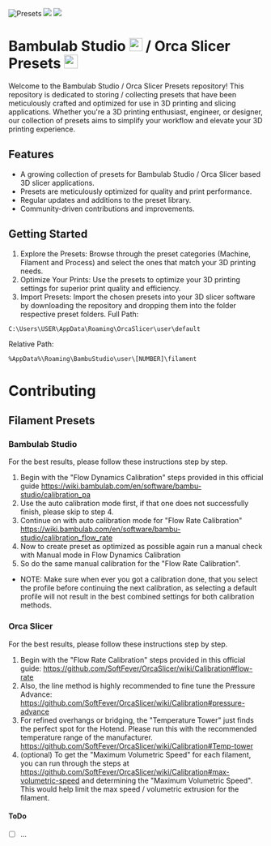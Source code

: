 ![Presets](https://img.shields.io/github/directory-file-count/DRIgnazGortngschirl/bambulab-studio-orca-slicer-presets/filament?type=file&extension=json&label=Filament%20presets%20in%20collection)
![](https://img.shields.io/github/last-commit/DRIgnazGortngschirl/bambulab-studio-orca-slicer-presets?label=Last%20preset%20added)
![](https://img.shields.io/github/contributors/DRIgnazGortngschirl/bambulab-studio-orca-slicer-presets?label=Preset%20contributors)

# Bambulab Studio <img src="https://wiki.bambulab.com/admin/home/logo-large.png" width="26"> / Orca Slicer Presets <img src="https://github.com/SoftFever/OrcaSlicer/blob/main/resources/images/OrcaSlicer_192px_transparent.png" width="27">

Welcome to the Bambulab Studio / Orca Slicer Presets repository! This repository is dedicated to storing / collecting presets that have been meticulously crafted and optimized for use in 3D printing and slicing applications. Whether you're a 3D printing enthusiast, engineer, or designer, our collection of presets aims to simplify your workflow and elevate your 3D printing experience.

## Features

 * A growing collection of presets for Bambulab Studio / Orca Slicer based 3D slicer applications.
 * Presets are meticulously optimized for quality and print performance.
 * Regular updates and additions to the preset library.
 * Community-driven contributions and improvements.

## Getting Started
 1.  Explore the Presets: Browse through the preset categories (Machine, Filament and Process) and select the ones that match your 3D printing needs.
 2. Optimize Your Prints: Use the presets to optimize your 3D printing settings for superior print quality and efficiency.
 3. Import Presets: Import the chosen presets into your 3D slicer software by downloading the repository and dropping them into the folder respective preset folders.
Full Path: 
```
C:\Users\USER\AppData\Roaming\OrcaSlicer\user\default
```  
Relative Path: 
```
%AppData%\Roaming\BambuStudio\user\[NUMBER]\filament
```

# Contributing

## Filament Presets

### Bambulab Studio <img src="https://wiki.bambulab.com/admin/home/logo-large.png" width="17">
For the best results, please follow these instructions step by step.

 1. Begin with the "Flow Dynamics Calibration" steps provided in this official guide https://wiki.bambulab.com/en/software/bambu-studio/calibration_pa
 2. Use the auto calibration mode first, if that one does not successfully finish, please skip to step 4.
 3. Continue on with auto calibration mode for "Flow Rate Calibration" https://wiki.bambulab.com/en/software/bambu-studio/calibration_flow_rate
 4. Now to create preset as optimized as possible again run a manual check with Manual mode in Flow Dynamics Calibration
 5. So do the same manual calibration for the "Flow Rate Calibration".

 * NOTE: Make sure when ever you got a calibration done, that you select the profile before continuing  the next calibration, as selecting a default profile will not result in the best combined settings for both calibration methods.

### Orca Slicer <img src="https://github.com/SoftFever/OrcaSlicer/blob/main/resources/images/OrcaSlicer_192px_transparent.png" width="15">
For the best results, please follow these instructions step by step.

1. Begin with the "Flow Rate Calibration" steps provided in this official guide: https://github.com/SoftFever/OrcaSlicer/wiki/Calibration#flow-rate
2. Also, the line method is highly recommended to fine tune the Pressure Advance: https://github.com/SoftFever/OrcaSlicer/wiki/Calibration#pressure-advance 
3. For refined overhangs or bridging, the "Temperature Tower" just finds the perfect spot for the Hotend. Please run this with the recommended temperature range of the manufacturer.  https://github.com/SoftFever/OrcaSlicer/wiki/Calibration#Temp-tower
4. (optional) To get the "Maximum Volumetric Speed" for each filament, you can run through the steps at https://github.com/SoftFever/OrcaSlicer/wiki/Calibration#max-volumetric-speed and determining the "Maximum Volumetric Speed". This would help limit the max speed / volumetric extrusion for the filament.

#### ToDo
- [ ] ...
